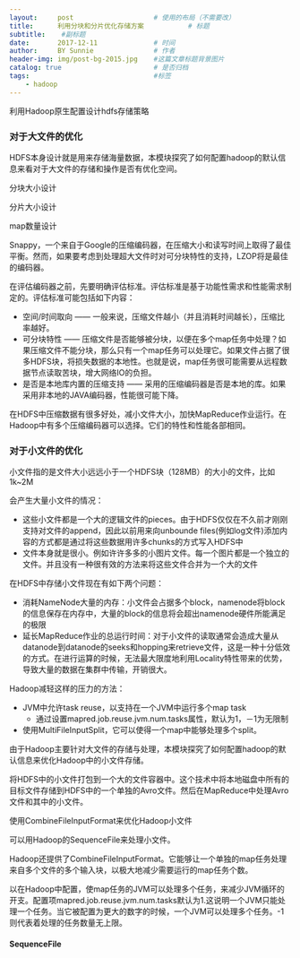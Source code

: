 ```yaml
---
layout:     post                    # 使用的布局（不需要改）
title:      利用分块和分片优化存储方案           # 标题 
subtitle:    #副标题
date:       2017-12-11              # 时间
author:     BY Sunnie               # 作者
header-img: img/post-bg-2015.jpg    #这篇文章标题背景图片
catalog: true                       # 是否归档
tags:                               #标签
    - hadoop
---
```



利用Hadoop原生配置设计hdfs存储策略

<!-- more -->

### 对于大文件的优化

HDFS本身设计就是用来存储海量数据，本模块探究了如何配置hadoop的默认信息来看对于大文件的存储和操作是否有优化空间。

分块大小设计

分片大小设计

map数量设计



Snappy，一个来自于Google的压缩编码器，在压缩大小和读写时间上取得了最佳平衡。然而，如果要考虑到处理超大文件时对可分块特性的支持，LZOP将是最佳的编码器。

在评估编码器之前，先要明确评估标准。评估标准是基于功能性需求和性能需求制定的。评估标准可能包括如下内容：

- 空间/时间取向 —— 一般来说，压缩文件越小（并且消耗时间越长），压缩比率越好。
- 可分块特性 —— 压缩文件是否能够被分块，以便在多个map任务中处理？如果压缩文件不能分块，那么只有一个map任务可以处理它。如果文件占据了很多HDFS块，将损失数据的本地性。也就是说，map任务很可能需要从远程数据节点读取苦块，增大网络IO的负担。
- 是否是本地库内置的压缩支持 —— 采用的压缩编码器是否是本地的库。如果采用非本地的JAVA编码器，性能很可能下降。



在HDFS中压缩数据有很多好处，减小文件大小，加快MapReduce作业运行。在Hadoop中有多个压缩编码器可以选择。它们的特性和性能各部相同。

### 对于小文件的优化

小文件指的是文件大小远远小于一个HDFS块（128MB）的大小的文件，比如1k~2M

会产生大量小文件的情况：

- 这些小文件都是一个大的逻辑文件的pieces。由于HDFS仅仅在不久前才刚刚支持对文件的append，因此以前用来向unbounde files(例如log文件)添加内容的方式都是通过将这些数据用许多chunks的方式写入HDFS中
- 文件本身就是很小。例如许许多多的小图片文件。每一个图片都是一个独立的文件。并且没有一种很有效的方法来将这些文件合并为一个大的文件

在HDFS中存储小文件现在有如下两个问题：

- 消耗NameNode大量的内存：小文件会占据多个block，namenode将block的信息保存在内存中，大量的block的信息将会超出namenode硬件所能满足的极限
- 延长MapReduce作业的总运行时间：对于小文件的读取通常会造成大量从datanode到datanode的seeks和hopping来retrieve文件，这是一种十分低效的方式。在进行运算的时候，无法最大限度地利用Locality特性带来的优势，导致大量的数据在集群中传输，开销很大。



Hadoop减轻这样的压力的方法：

- JVM中允许task reuse，以支持在一个JVM中运行多个map task
  - 通过设置mapred.job.reuse.jvm.num.tasks属性，默认为1，－1为无限制
- 使用MultiFileInputSplit，它可以使得一个map中能够处理多个split。

由于Hadoop主要针对大文件的存储与处理，本模块探究了如何配置hadoop的默认信息来优化Hadoop中的小文件存储。



将HDFS中的小文件打包到一个大的文件容器中。这个技术中将本地磁盘中所有的目标文件存储到HDFS中的一个单独的Avro文件。然后在MapReduce中处理Avro文件和其中的小文件。



使用CombineFileInputFormat来优化Hadoop小文件



可以用Hadoop的SequenceFile来处理小文件。

Hadoop还提供了CombineFileInputFormat。它能够让一个单独的map任务处理来自多个文件的多个输入块，以极大地减少需要运行的map任务个数。

以在Hadoop中配置，使map任务的JVM可以处理多个任务，来减少JVM循环的开支。配置项mapred.job.reuse.jvm.num.tasks默认为1.这说明一个JVM只能处理一个任务。当它被配置为更大的数字的时候，一个JVM可以处理多个任务。-1则代表着处理的任务数量无上限。



#### SequenceFile

